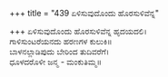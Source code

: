 +++
title = "439 ಏಳಿಸುವುದೊಂದು ಹೊರಸುಳಿವೆನ್ನ"

+++
ಏಳಿಸುವುದೊಂದು ಹೊರಸುಳಿವೆನ್ನ ಹೃದಯದಲಿ।  
ಗಾಳಿಸುಂಟರೆಯನದು ಹರಣಗಳ ಕುಲುಕಿ॥  
ಬಾಳನಲ್ಲಾಡಿಪುದು ಬೇರಿಂದ ತುದಿವರೆಗೆ।  
ಧೂಳದರೊಳೀ ಜನ್ಮ - ಮಂಕುತಿಮ್ಮ॥  
